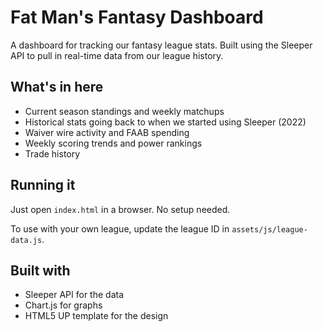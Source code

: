 # Fat Man's Fantasy Dashboard

A dashboard for tracking our fantasy league stats. Built using the Sleeper API to pull in real-time data from our league history.

## What's in here

- Current season standings and weekly matchups
- Historical stats going back to when we started using Sleeper (2022)
- Waiver wire activity and FAAB spending
- Weekly scoring trends and power rankings
- Trade history

## Running it

Just open `index.html` in a browser. No setup needed.

To use with your own league, update the league ID in `assets/js/league-data.js`.

## Built with

- Sleeper API for the data
- Chart.js for graphs
- HTML5 UP template for the design
